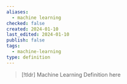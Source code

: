 ```yaml
---
aliases:
  - machine learning
checked: false
created: 2024-01-10
last_edited: 2024-01-10
publish: false
tags:
  - machine-learning
type: definition
---
```

>[!tldr] Machine Learning
>Definition here

